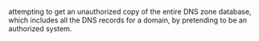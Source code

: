 attempting to get an unauthorized copy of the entire DNS zone database, which includes all the DNS records for a domain, by pretending to be an authorized system.


